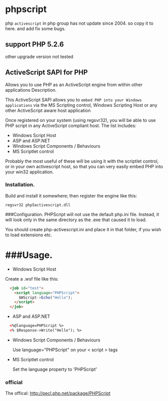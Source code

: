 # phpscript

php `activescript` in php group has not update since 2004.
so copy it to here. and add fix some bugs.
## support PHP 5.2.6
other upgrade version not tested

## ActiveScript SAPI for PHP 
Allows you to use PHP as an ActiveScript engine from within other applications
Description.

This ActiveScript SAPI allows you to `embed PHP into your Windows applications` via the MS Scripting control, Windows Scripting Host or any other ActiveScript aware host application

Once registered on your system (using regsvr32), you will be able to use
PHP script in any ActiveScript compliant host.  The list includes:

*  Windows Script Host
*  ASP and ASP.NET
*  Windows Script Components / Behaviours
*  MS Scriptlet control

Probably the most useful of these will be using it with the scriptlet
control, or in your own activescript host, so that you can very easily
embed PHP into your win32 application.

### Installation.
Build and install it somewhere; then register the engine like this:

    regsvr32 php5activescript.dll

###Configuration.
PHPScript will not use the default php.ini file.
Instead, it will look only in the same directory as the .exe that caused it to
load.

You should create php-activescript.ini and place it in that folder, if you wish
to load extensions etc.

###Usage.
======

*  Windows Script Host

  Create a .wsf file like this:
```html
  <job id="test">
    <script language="PHPScript">
	  $WScript->Echo("Hello");
	</script>
  </job>
```
  
*  ASP and ASP.NET
```html
  <%@language=PHPScript %>
  <% $Response->Write("Hello"); %>
```
*  Windows Script Components / Behaviours

    Use language="PHPScript" on your < script > tags

*  MS Scriptlet control

    Set the language property to 'PHPScript'
  
### official 
The offical: http://pecl.php.net/package/PHPScript
